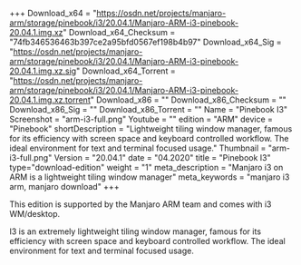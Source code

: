 +++
Download_x64 = "https://osdn.net/projects/manjaro-arm/storage/pinebook/i3/20.04.1/Manjaro-ARM-i3-pinebook-20.04.1.img.xz"
Download_x64_Checksum = "74fb346536463b397ce2a95bfd0567ef198b4b97"
Download_x64_Sig = "https://osdn.net/projects/manjaro-arm/storage/pinebook/i3/20.04.1/Manjaro-ARM-i3-pinebook-20.04.1.img.xz.sig"
Download_x64_Torrent = "https://osdn.net/projects/manjaro-arm/storage/pinebook/i3/20.04.1/Manjaro-ARM-i3-pinebook-20.04.1.img.xz.torrent"
Download_x86 = ""
Download_x86_Checksum = ""
Download_x86_Sig = ""
Download_x86_Torrent = ""
Name = "Pinebook I3"
Screenshot = "arm-i3-full.png"
Youtube = ""
edition = "ARM"
device = "Pinebook"
shortDescription = "Lightweight tiling window manager, famous for its efficiency with screen space and keyboard controlled workflow. The ideal environment for text and terminal focused usage."
Thumbnail = "arm-i3-full.png"
Version = "20.04.1"
date = "04.2020"
title = "Pinebook I3"
type="download-edition"
weight = "1"
meta_description = "Manjaro i3 on ARM is a lightweight tiling window manager"
meta_keywords = "manjaro i3 arm, manjaro download"
+++

This edition is supported by the Manjaro ARM team and comes with i3 WM/desktop.

I3 is an extremely lightweight tiling window manager, famous for its efficiency with screen space and keyboard controlled workflow. The ideal environment for text and terminal focused usage.
